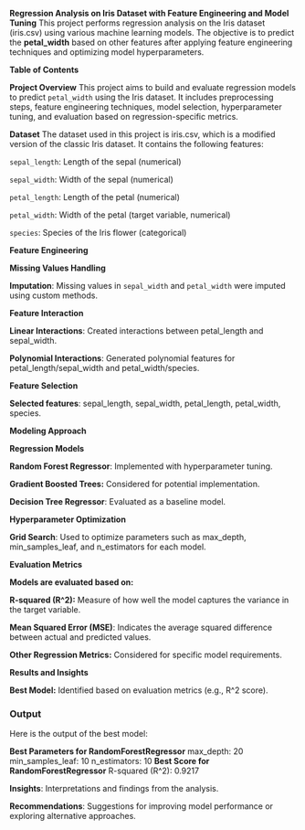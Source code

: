 **Regression Analysis on Iris Dataset with Feature Engineering and Model Tuning**
This project performs regression analysis on the Iris dataset (iris.csv) using various machine learning models. The objective is to predict the **petal_width** based on other features after applying feature engineering techniques and optimizing model hyperparameters.

**Table of Contents**

**Project Overview**
This project aims to build and evaluate regression models to predict `petal_width` using the Iris dataset. It includes preprocessing steps, feature engineering techniques, model selection, hyperparameter tuning, and evaluation based on regression-specific metrics.

**Dataset**
The dataset used in this project is iris.csv, which is a modified version of the classic Iris dataset. It contains the following features:

`sepal_length`: Length of the sepal (numerical)

`sepal_width`: Width of the sepal (numerical)

`petal_length`: Length of the petal (numerical)

`petal_width`: Width of the petal (target variable, numerical)

`species`: Species of the Iris flower (categorical)

**Feature Engineering**

**Missing Values Handling**

**Imputation**: Missing values in `sepal_width` and `petal_width` were imputed using custom methods.

**Feature Interaction**

**Linear Interactions**: Created interactions between petal_length and sepal_width.

**Polynomial Interactions**: Generated polynomial features for petal_length/sepal_width and petal_width/species.

**Feature Selection**

**Selected features**: sepal_length, sepal_width, petal_length, petal_width, species.

**Modeling Approach**

**Regression Models**

**Random Forest Regressor**: Implemented with hyperparameter tuning.

**Gradient Boosted Trees:** Considered for potential implementation.

**Decision Tree Regressor**: Evaluated as a baseline model.

**Hyperparameter Optimization**

**Grid Search**: Used to optimize parameters such as max_depth, min_samples_leaf, and n_estimators for each model.

**Evaluation Metrics**

**Models are evaluated based on:**

**R-squared (R^2):** Measure of how well the model captures the variance in the target variable.

**Mean Squared Error (MSE)**: Indicates the average squared difference between actual and predicted values.

**Other Regression Metrics:** Considered for specific model requirements.

**Results and Insights**

**Best Model:** Identified based on evaluation metrics (e.g., R^2 score).

### Output
Here is the output of the best model:

**Best Parameters for RandomForestRegressor**
max_depth: 20
min_samples_leaf: 10
n_estimators: 10
**Best Score for RandomForestRegressor**
R-squared (R^2): 0.9217

**Insights**: Interpretations and findings from the analysis.

**Recommendations**: Suggestions for improving model performance or exploring alternative approaches.
